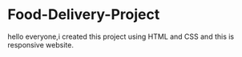 # Food-Delivery-Project
hello everyone,i created this project using HTML and CSS and this is responsive website.
